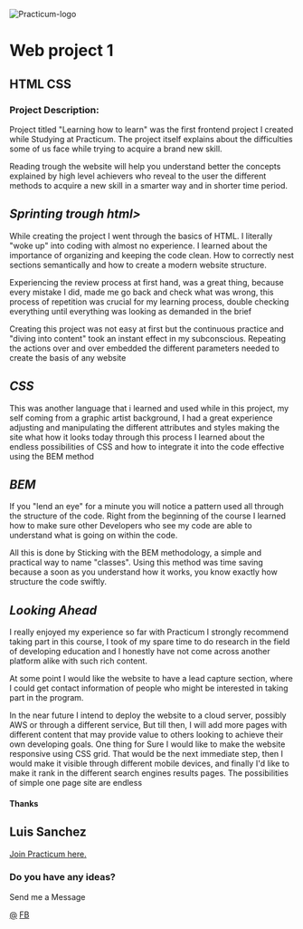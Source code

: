 


![Practicum-logo](https://assets.codepen.io/6570351/logo_place_header.png)




# Web project 1
## HTML CSS
### Project Description:

<p> Project titled "Learning how to learn" was the first frontend project I created while Studying at Practicum. The project itself  explains about the difficulties some of us face while trying to acquire a brand new skill.

<p>Reading trough the website will help you understand better the concepts explained by high level achievers who reveal to the user the different methods to acquire a new skill in a smarter way and in shorter time period.<p>

## _Sprinting trough html>_
<p>While creating the project I went through the basics of HTML. I literally "woke up" into coding with almost no experience. I learned about the importance of organizing and keeping the code clean. How to correctly nest sections semantically and how to create a modern website structure. <p>

<p>Experiencing the review process at first hand, was a great thing, because every mistake I did, made me go back and check what was wrong, this process of repetition was crucial for my learning process, double checking everything until everything was looking as demanded in the brief<p>

<p>Creating this project was not easy at first but the continuous practice and "diving into content" took an instant effect in my subconscious. Repeating the actions over and over embedded the different parameters needed to create the basis of any website </p>

## _CSS_
<p>This was another language that i learned and used while in this project, my self coming from a graphic artist background, I had a great experience adjusting and manipulating the different attributes and styles making the site what how it looks today through this process I learned about the endless  possibilities of CSS and how to integrate it into the code effective using the BEM method <p>


## _BEM_
<p> If you "lend an eye" for a minute you will notice a pattern used all through the structure of the code. Right from the beginning of the course I learned how to make sure other Developers who see my code are able to understand what is going on within the code.<p>
<p>All this is done by Sticking with the BEM methodology, a simple and practical way to name "classes". Using this method was time saving because a soon as you understand how it works, you know exactly how structure the code swiftly.<p>

## _Looking Ahead_

<p> I really enjoyed my experience so far with Practicum I strongly recommend taking part in this course, I took of my spare time to do research in the field of developing education and I honestly have not come across another platform alike with such rich content.<p>

<p> At some point I would like the website to have a lead capture section, where I could get contact information of people who might be interested in taking part in the program.<p>

<p>In the near future I intend to deploy the website to a cloud server, possibly AWS or through a different service, But till then, I will add more pages with different content that may provide value to others looking to achieve their own developing goals. One thing for Sure I would like to make the website responsive using CSS grid. That would be the next immediate step, then I would make it visible through different mobile devices, and finally I'd like to make it rank in the different search engines results pages. The possibilities of simple one page site are endless <p>



#### Thanks
## Luis Sanchez

[Join Practicum here.](https://www.practicum100.org/?utm_campaign=referral2021&utm_medium=direct&utm_term=1514901 )

### Do you have any ideas?
<p>Send me a Message<p>

[@](lsanchez8721@gmail.com "E-mail")
[FB](https://www.facebook.com/luis.chez.14/ "Facebook")







